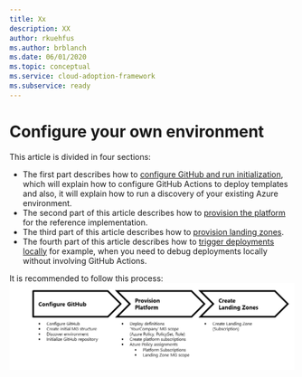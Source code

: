 ```yaml
---
title: Xx
description: XX
author: rkuehfus
ms.author: brblanch
ms.date: 06/01/2020
ms.topic: conceptual
ms.service: cloud-adoption-framework
ms.subservice: ready
---
```


# Configure your own environment

This article is divided in four sections:

- The first part describes how to [configure GitHub and run initialization](./Configure-run-initialization.md), which will explain how to configure GitHub Actions to deploy templates and also, it will explain how to run a discovery of your existing Azure environment.
- The second part of this article describes how to [provision the platform](./Deploy-platform-infra.md) for the reference implementation.
- The third part of this article describes how to [provision landing zones](./Deploy-lz.md).
- The fourth part of this article describes how to [trigger deployments locally](./Trigger-local-deployment.md) for example, when you need to debug deployments locally without involving GitHub Actions.

It is recommended to follow this process:
![Deploy your own environment process](./media/deploy-environment.png)
